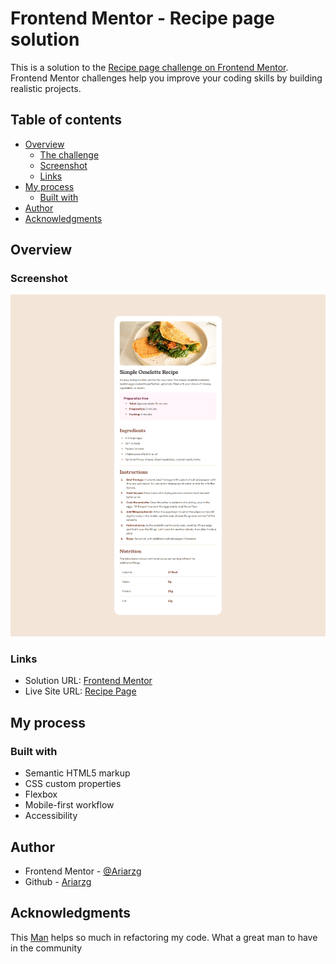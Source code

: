 # Frontend Mentor - Recipe page solution

This is a solution to the [Recipe page challenge on Frontend Mentor](https://www.frontendmentor.io/challenges/recipe-page-KiTsR8QQKm). Frontend Mentor challenges help you improve your coding skills by building realistic projects.

## Table of contents

- [Overview](#overview)
  - [The challenge](#the-challenge)
  - [Screenshot](#screenshot)
  - [Links](#links)
- [My process](#my-process)
  - [Built with](#built-with)
- [Author](#author)
- [Acknowledgments](#acknowledgments)

## Overview

### Screenshot

![](./preview.png)

### Links

- Solution URL: [Frontend Mentor](https://www.frontendmentor.io/solutions/recipe-page-responsive-design-_GXOQgKTjB)
- Live Site URL: [Recipe Page](https://ariarzg.github.io/FEM_Recipe-Page/)

## My process

### Built with

- Semantic HTML5 markup
- CSS custom properties
- Flexbox
- Mobile-first workflow
- Accessibility

## Author

- Frontend Mentor - [@Ariarzg](https://www.frontendmentor.io/profile/Ariarzg)
- Github - [Ariarzg](https://www.github.com/Ariarzg)

## Acknowledgments

This [Man](https://www.frontendmentor.io/profile/Islandstone89) helps so much in refactoring my code. What a great man to have in the community
